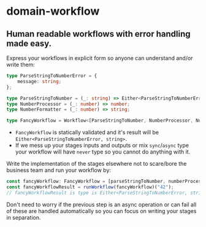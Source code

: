 # domain-workflow

## Human readable workflows with error handling made easy.

Express your workflows in explicit form so anyone can understand and/or write them:

```typescript
type ParseStringToNumberError = {
    message: string;
};

type ParseStringToNumber = (_: string) => Either<ParseStringToNumberError, number>;
type NumberProcessor = (_: number) => number;
type NumberFormatter = (_: number) => string;

type FancyWorkflow = Workflow<[ParseStringToNumber, NumberProcessor, NumberFormatter]>;
```

- `FancyWorkflow` is statically validated and it's result will be `Either<ParseStringToNumberError, string>`.
- If we mess up your stages inputs and outputs or mix `sync`/`async` type your workflow will have `never` type so you cannot do anything with it.

Write the implementation of the stages elsewhere not to scare/bore the business team and run your workflow by:
```typescript
const fancyWorkflow: FancyWorkflow = [parseStringToNumber, numberProcessor, numberFormatter];
const fancyWorkflowResult = runWorkflow(fancyWorkflow)("42"); 
// fancyWorkflowResult is type is Either<ParseStringToNumberError, string> as parsing string into number can fail
```
Don't need to worry if the previous step is an async operation or can fail all of these are handled automatically so you can focus on writing your stages in separation.
